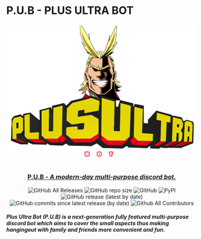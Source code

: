 <h1 align="left">P.U.B - PLUS ULTRA BOT</h1>

<div align="center">
  
  <h3 align="center">
    <img src="Assets/Plus Ultra Bot.png" alt="PLUS ULTRA" width = 500px, height = 350px></a><br>
    <br>
   <p align="center" ><ins><strong>P.U.B</strong> <em>- A modern-day multi-purpose discord bot.</em></ins></p>
  </h3>

 
  ![GitHub All Releases](https://img.shields.io/github/downloads/AkshatJoshi2000/TOP-NEWS-STORIES/total?logo=Github&logoColor=%09%23FF0000&style=flat-square)
  ![GitHub repo size](https://img.shields.io/github/repo-size/AkshatJoshi2000/TOP-NEWS-STORIES?style=flat-square)
  ![GitHub](https://img.shields.io/github/license/AkshatJoshi2000/TOP-NEWS-STORIES)
  ![PyPI](https://img.shields.io/pypi/v/selenium?color=%09&label=selenium&style=flat-square)
  ![GitHub release (latest by date)](https://img.shields.io/github/v/release/AkshatJoshi2000/TOP-NEWS-STORIES)
  ![GitHub commits since latest release (by date)](https://img.shields.io/github/commits-since/AkshatJoshi2000/P.U.B---Plus-Ultra-Bot/latest)
  ![Github All Contributors](https://img.shields.io/github/all-contributors/AkshatJoshi2000/P.U.B---Plus-Ultra-Bot)
  

  <h5 align = "left">Plus Ultra Bot (P.U.B) is a next-generation fully featured multi-purpose discord bot which aims to cover the small aspects thus making hangingout with family and friends more convenient and fun.
</h5>

</div>



